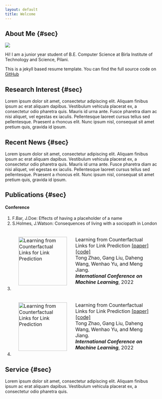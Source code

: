 ```yaml
---
layout: default
title: Welcome
---
```


## About Me {#sec} 

<div class="profiles">
    <img class="profile-picture" src="sherlock.jpg">
    <p onclick="window.open('https://github.com/gangliu-code')" style="cursor: pointer">
        <i class="fa fa-github" aria-hidden="true"></i>
    </p>
    <p onclick="window.open('https://scholar.google.com/citations?user=zdF3vTYAAAAJ&hl=zh-CN')" style="cursor: pointer">
        <i class="ai ai-google-scholar-square" aria-hidden="true"></i>
    </p>
    <p onclick="window.open('https://www.researchgate.net/profile/Gang-Liu-87')" style="cursor: pointer">
        <i class="fa-brands fa-researchgate" aria-hidden="true"></i>
    </p>
</div>
    
Hi! I am a junior year student of B.E. Computer Science at Birla Institute of Technology and Science, Pilani.

This is a jekyll based resume template. You can find the full source code on [GitHub](https://github.com/bk2dcradle/researcher)

## Research Interest {#sec}

Lorem ipsum dolor sit amet, consectetur adipiscing elit. Aliquam finibus ipsum ac erat aliquam dapibus. Vestibulum vehicula placerat ex, a consectetur odio pharetra quis. Mauris id urna ante. Fusce pharetra diam ac nisi aliquet, vel egestas ex iaculis. Pellentesque laoreet cursus tellus sed pellentesque. Praesent a rhoncus elit. Nunc ipsum nisl, consequat sit amet pretium quis, gravida id ipsum.

## Recent News {#sec}

Lorem ipsum dolor sit amet, consectetur adipiscing elit. Aliquam finibus ipsum ac erat aliquam dapibus. Vestibulum vehicula placerat ex, a consectetur odio pharetra quis. Mauris id urna ante. Fusce pharetra diam ac nisi aliquet, vel egestas ex iaculis. Pellentesque laoreet cursus tellus sed pellentesque. Praesent a rhoncus elit. Nunc ipsum nisl, consequat sit amet pretium quis, gravida id ipsum.

## Publications {#sec}

#### Conference
1. F.Bar, J.Doe: Effects of having a placeholder of a name
2. S.Holmes, J.Watson: Consequences of living with a sociopath in London
3. <table style="width:100%;border:0px;border-spacing:0px;border-collapse:separate;margin-right:auto;margin-left:auto"><tbody>
    <tr>
    <td style="padding:20px;width:160px;vertical-align:middle">
        <img src="https://miro.medium.com/max/1056/1*He82WUfs0g2TcD50TBvnqw.png" alt="Learning from Counterfactual Links for Link Prediction" width="160" style="border-style: none!importan">
    </td>
    <td width="0%" valign="middle">
        <papertitle> Learning from Counterfactual Links for Link Prediction </papertitle>
        <a href="https://www.google.com/"> [paper] </a>
        <a href="https://www.google.com/"> [code] </a>
        <br>
        Tong Zhao, Gang Liu, Daheng Wang, Wenhao Yu, and Meng Jiang.
        <br/>
        <em><strong>International Conference on Machine Learning</strong></em>, 2022
        <br>
    </td>
    </tr>
    </tbody></table>
4. <table style="width:100%;border:0px;border-spacing:0px;border-collapse:separate;margin-right:auto;margin-left:auto"><tbody>
    <tr>
    <td style="padding:20px;width:160px;vertical-align:middle">
        <img src="https://miro.medium.com/max/1056/1*He82WUfs0g2TcD50TBvnqw.png" alt="Learning from Counterfactual Links for Link Prediction" width="160" style="border-style: none!importan">
    </td>
    <td width="0%" valign="middle">
        <papertitle> Learning from Counterfactual Links for Link Prediction </papertitle>
        <a href="https://www.google.com/"> [paper] </a>
        <a href="https://www.google.com/"> [code] </a>
        <br>
        Tong Zhao, Gang Liu, Daheng Wang, Wenhao Yu, and Meng Jiang.
        <br/>
        <em><strong>International Conference on Machine Learning</strong></em>, 2022
        <br>
    </td>
    </tr>
    </tbody></table>
<!-- 5. <table style="width:100%;border:0px;border-spacing:0px;border-collapse:separate;margin-right:auto;margin-left:auto;"><tbody>
    <tr style="border-style: none!importan">
    <td style="padding:20px;width:160px;vertical-align:middle;border-style: none!importan">
        <img src="https://miro.medium.com/max/1056/1*He82WUfs0g2TcD50TBvnqw.png" alt="Learning from Counterfactual Links for Link Prediction" width="160" style="border-style: none!important">
    </td>
    <td width="0%" valign="middle">
        <a href="https://www.google.com/">
        <papertitle> Learning from Counterfactual Links for Link Prediction </papertitle>
        </a>
        <br>
        Tong Zhao, Gang Liu, Daheng Wang, Wenhao Yu, and Meng Jiang.
        <br/>
        <em><strong>International Conference on Machine Learning</strong></em>, 2022
        <br>
    </td>
    </tr>
    </tbody></table> -->

## Service {#sec}

Lorem ipsum dolor sit amet, consectetur adipiscing elit. Aliquam finibus ipsum ac erat aliquam dapibus. Vestibulum vehicula placerat ex, a consectetur odio pharetra quis.


<!-- ## Typography

This is a [link](http://google.com). Something *italics* and something **bold**.

Here is a table

Year | Award | Category
-----|-------|--------
2014 | Emmy  | Won Outstanding Lead Actor in a miniseries or a movie
2015 | BAFTA | Nominated for Best Leading Actor for Sherlock
2014 | Satellite | Won Best Actor miniseries or television film

Here is a horizontal rule

---

Here is a blockquote

> To a great mind, nothing is little

## References

* Foo Bar: Head of Department, Placeholder Names, Lorem
* John Doe: Associate Professor, Department of Computer Science, Ipsum -->
